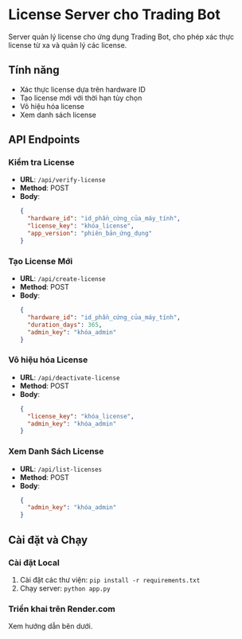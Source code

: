 # License Server cho Trading Bot

Server quản lý license cho ứng dụng Trading Bot, cho phép xác thực license từ xa và quản lý các license.

## Tính năng

- Xác thực license dựa trên hardware ID
- Tạo license mới với thời hạn tùy chọn
- Vô hiệu hóa license
- Xem danh sách license

## API Endpoints

### Kiểm tra License
- **URL**: `/api/verify-license`
- **Method**: POST
- **Body**:
  ```json
  {
    "hardware_id": "id_phần_cứng_của_máy_tính",
    "license_key": "khóa_license",
    "app_version": "phiên_bản_ứng_dụng"
  }
  ```

### Tạo License Mới
- **URL**: `/api/create-license`
- **Method**: POST
- **Body**:
  ```json
  {
    "hardware_id": "id_phần_cứng_của_máy_tính",
    "duration_days": 365,
    "admin_key": "khóa_admin"
  }
  ```

### Vô hiệu hóa License
- **URL**: `/api/deactivate-license`
- **Method**: POST
- **Body**:
  ```json
  {
    "license_key": "khóa_license",
    "admin_key": "khóa_admin"
  }
  ```

### Xem Danh Sách License
- **URL**: `/api/list-licenses`
- **Method**: POST
- **Body**:
  ```json
  {
    "admin_key": "khóa_admin"
  }
  ```

## Cài đặt và Chạy

### Cài đặt Local
1. Cài đặt các thư viện: `pip install -r requirements.txt`
2. Chạy server: `python app.py`

### Triển khai trên Render.com
Xem hướng dẫn bên dưới.
